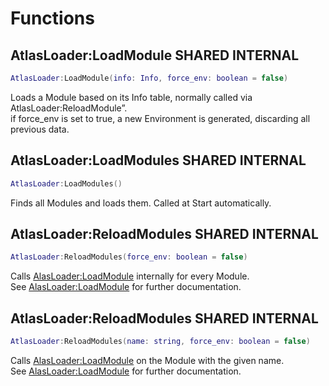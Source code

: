 # Functions

## AtlasLoader:LoadModule <shared>SHARED</shared> <internal>INTERNAL</internal>
```lua
AtlasLoader:LoadModule(info: Info, force_env: boolean = false)
```
Loads a Module based on its Info table, normally called via AtlasLoader:ReloadModule”.<br>
if force_env is set to true, a new Environment is generated, discarding all previous data.


## AtlasLoader:LoadModules <shared>SHARED</shared> <internal>INTERNAL</internal>
```lua
AtlasLoader:LoadModules()
```
Finds all Modules and loads them. Called at Start automatically.

## AtlasLoader:ReloadModules <shared>SHARED</shared> <internal>INTERNAL</internal>
```lua
AtlasLoader:ReloadModules(force_env: boolean = false)
```
Calls [AlasLoader:LoadModule](#) internally for every Module.<br>
See [AlasLoader:LoadModule](#) for further documentation.


## AtlasLoader:ReloadModules <shared>SHARED</shared> <internal>INTERNAL</internal>
```lua
AtlasLoader:ReloadModules(name: string, force_env: boolean = false)
```
Calls [AlasLoader:LoadModule](#) on the Module with the given name.<br>
See [AlasLoader:LoadModule](#) for further documentation.